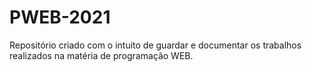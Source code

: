 # PWEB-2021
 Repositório criado com o intuito de guardar e documentar os trabalhos realizados na matéria de programação WEB.
